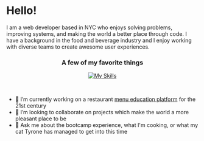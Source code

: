 # Hello!

I am a web developer based in NYC who enjoys solving problems, improving systems, and making the world a better place through code. I have a background in the food and beverage industry and I enjoy working with diverse teams to create awesome user experiences. 
<div align="center">

  ### A few of my favorite things
[![My Skills](https://skillicons.dev/icons?perline=6&i=js,react,html,css,sass,python,flask,postman,figma,git,vim)](https://skillicons.dev)

</div>
&nbsp;

- 🌱 I’m currently working on a restaurant [menu education platform](https://github.com/mike-dresser/menu-binder) for the 21st century
- 👯 I’m looking to collaborate on projects which make the world a more pleasant place to be
- 💬 Ask me about the bootcamp experience, what I'm cooking, or what my cat Tyrone has managed to get into this time

